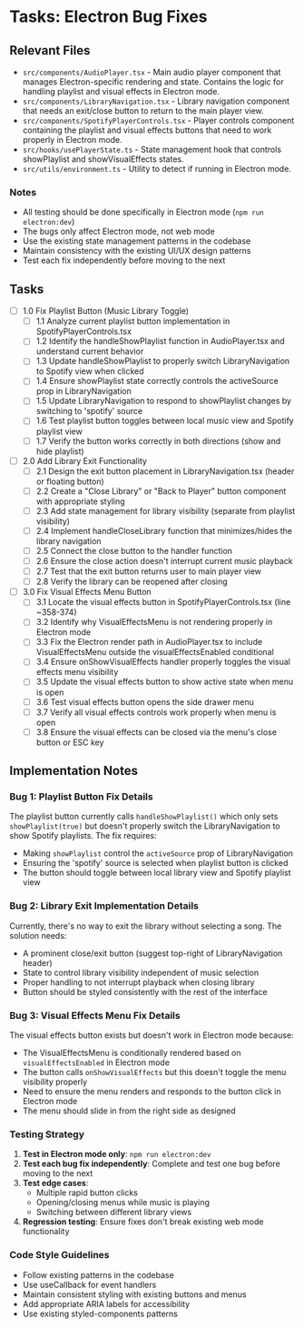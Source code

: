 # Tasks: Electron Bug Fixes

## Relevant Files

- `src/components/AudioPlayer.tsx` - Main audio player component that manages Electron-specific rendering and state. Contains the logic for handling playlist and visual effects in Electron mode.
- `src/components/LibraryNavigation.tsx` - Library navigation component that needs an exit/close button to return to the main player view.
- `src/components/SpotifyPlayerControls.tsx` - Player controls component containing the playlist and visual effects buttons that need to work properly in Electron mode.
- `src/hooks/usePlayerState.ts` - State management hook that controls showPlaylist and showVisualEffects states.
- `src/utils/environment.ts` - Utility to detect if running in Electron mode.

### Notes

- All testing should be done specifically in Electron mode (`npm run electron:dev`)
- The bugs only affect Electron mode, not web mode
- Use the existing state management patterns in the codebase
- Maintain consistency with the existing UI/UX design patterns
- Test each fix independently before moving to the next

## Tasks

- [ ] 1.0 Fix Playlist Button (Music Library Toggle)
  - [ ] 1.1 Analyze current playlist button implementation in SpotifyPlayerControls.tsx
  - [ ] 1.2 Identify the handleShowPlaylist function in AudioPlayer.tsx and understand current behavior
  - [ ] 1.3 Update handleShowPlaylist to properly switch LibraryNavigation to Spotify view when clicked
  - [ ] 1.4 Ensure showPlaylist state correctly controls the activeSource prop in LibraryNavigation
  - [ ] 1.5 Update LibraryNavigation to respond to showPlaylist changes by switching to 'spotify' source
  - [ ] 1.6 Test playlist button toggles between local music view and Spotify playlist view
  - [ ] 1.7 Verify the button works correctly in both directions (show and hide playlist)
  
- [ ] 2.0 Add Library Exit Functionality
  - [ ] 2.1 Design the exit button placement in LibraryNavigation.tsx (header or floating button)
  - [ ] 2.2 Create a "Close Library" or "Back to Player" button component with appropriate styling
  - [ ] 2.3 Add state management for library visibility (separate from playlist visibility)
  - [ ] 2.4 Implement handleCloseLibrary function that minimizes/hides the library navigation
  - [ ] 2.5 Connect the close button to the handler function
  - [ ] 2.6 Ensure the close action doesn't interrupt current music playback
  - [ ] 2.7 Test that the exit button returns user to main player view
  - [ ] 2.8 Verify the library can be reopened after closing
  
- [ ] 3.0 Fix Visual Effects Menu Button
  - [ ] 3.1 Locate the visual effects button in SpotifyPlayerControls.tsx (line ~358-374)
  - [ ] 3.2 Identify why VisualEffectsMenu is not rendering properly in Electron mode
  - [ ] 3.3 Fix the Electron render path in AudioPlayer.tsx to include VisualEffectsMenu outside the visualEffectsEnabled conditional
  - [ ] 3.4 Ensure onShowVisualEffects handler properly toggles the visual effects menu visibility
  - [ ] 3.5 Update the visual effects button to show active state when menu is open
  - [ ] 3.6 Test visual effects button opens the side drawer menu
  - [ ] 3.7 Verify all visual effects controls work properly when menu is open
  - [ ] 3.8 Ensure the visual effects can be closed via the menu's close button or ESC key

## Implementation Notes

### Bug 1: Playlist Button Fix Details
The playlist button currently calls `handleShowPlaylist()` which only sets `showPlaylist(true)` but doesn't properly switch the LibraryNavigation to show Spotify playlists. The fix requires:
- Making `showPlaylist` control the `activeSource` prop of LibraryNavigation
- Ensuring the 'spotify' source is selected when playlist button is clicked
- The button should toggle between local library view and Spotify playlist view

### Bug 2: Library Exit Implementation Details  
Currently, there's no way to exit the library without selecting a song. The solution needs:
- A prominent close/exit button (suggest top-right of LibraryNavigation header)
- State to control library visibility independent of music selection
- Proper handling to not interrupt playback when closing library
- Button should be styled consistently with the rest of the interface

### Bug 3: Visual Effects Menu Fix Details
The visual effects button exists but doesn't work in Electron mode because:
- The VisualEffectsMenu is conditionally rendered based on `visualEffectsEnabled` in Electron mode
- The button calls `onShowVisualEffects` but this doesn't toggle the menu visibility properly
- Need to ensure the menu renders and responds to the button click in Electron mode
- The menu should slide in from the right side as designed

### Testing Strategy
1. **Test in Electron mode only**: `npm run electron:dev`
2. **Test each bug fix independently**: Complete and test one bug before moving to the next
3. **Test edge cases**: 
   - Multiple rapid button clicks
   - Opening/closing menus while music is playing
   - Switching between different library views
4. **Regression testing**: Ensure fixes don't break existing web mode functionality

### Code Style Guidelines
- Follow existing patterns in the codebase
- Use useCallback for event handlers
- Maintain consistent styling with existing buttons and menus
- Add appropriate ARIA labels for accessibility
- Use existing styled-components patterns
